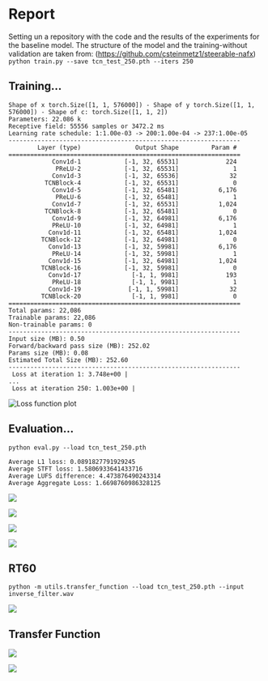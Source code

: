 # Report
Setting un a repository with the code and the results of the experiments for the baseline model.
The structure of the model and the training-without validation are taken from: (https://github.com/csteinmetz1/steerable-nafx)
```python train.py --save tcn_test_250.pth --iters 250```

## Training...

```
Shape of x torch.Size([1, 1, 576000]) - Shape of y torch.Size([1, 1, 576000]) - Shape of c: torch.Size([1, 1, 2])
Parameters: 22.086 k
Receptive field: 55556 samples or 3472.2 ms
Learning rate schedule: 1:1.00e-03 -> 200:1.00e-04 -> 237:1.00e-05
----------------------------------------------------------------
        Layer (type)               Output Shape         Param #
================================================================
            Conv1d-1            [-1, 32, 65531]             224
             PReLU-2            [-1, 32, 65531]               1
            Conv1d-3            [-1, 32, 65536]              32
          TCNBlock-4            [-1, 32, 65531]               0
            Conv1d-5            [-1, 32, 65481]           6,176
             PReLU-6            [-1, 32, 65481]               1
            Conv1d-7            [-1, 32, 65531]           1,024
          TCNBlock-8            [-1, 32, 65481]               0
            Conv1d-9            [-1, 32, 64981]           6,176
            PReLU-10            [-1, 32, 64981]               1
           Conv1d-11            [-1, 32, 65481]           1,024
         TCNBlock-12            [-1, 32, 64981]               0
           Conv1d-13            [-1, 32, 59981]           6,176
            PReLU-14            [-1, 32, 59981]               1
           Conv1d-15            [-1, 32, 64981]           1,024
         TCNBlock-16            [-1, 32, 59981]               0
           Conv1d-17              [-1, 1, 9981]             193
            PReLU-18              [-1, 1, 9981]               1
           Conv1d-19             [-1, 1, 59981]              32
         TCNBlock-20              [-1, 1, 9981]               0
================================================================
Total params: 22,086
Trainable params: 22,086
Non-trainable params: 0
----------------------------------------------------------------
Input size (MB): 0.50
Forward/backward pass size (MB): 252.02
Params size (MB): 0.08
Estimated Total Size (MB): 252.60
----------------------------------------------------------------
 Loss at iteration 1: 3.748e+00 | 
...
 Loss at iteration 250: 1.003e+00 | 
```

![Loss function plot](loss_plot.png)

 ## Evaluation...

```python eval.py --load tcn_test_250.pth```

```
Average L1 loss: 0.0891827791929245
Average STFT loss: 1.5806933641433716
Average LUFS difference: 4.473876490243314
Average Aggregate Loss: 1.6698760986328125
```

![](eval_metrics_plot.png)

![](waveform_plot.png)

![](waveform_zoom.png)

![](spectrogram.png)


## RT60
```python -m utils.transfer_function --load tcn_test_250.pth --input inverse_filter.wav```

![](rt60.png)

## Transfer Function

![](reference.png)

![](transfer_function.png)
